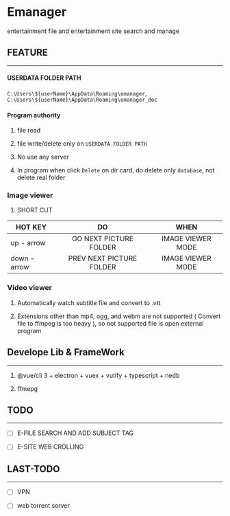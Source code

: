 # Emanager

entertainment file and entertainment site search and manage

## FEATURE
---

#### USERDATA FOLDER PATH

`C:\Users\${userName}\AppData\Roaming\emanager`, `C:\Users\${userName}\AppData\Roaming\emanager_doc`

#### Program authority

1. file read

2. file write/delete only on `USERDATA FOLDER PATH`

3. No use any server

4. In program when click `Delete` on dir card, do delete only `database`, not delete real folder

### Image viewer

1. SHORT CUT

| HOT KEY | DO  | WHEN  |
| ---------------------|:---------------------:|:-------------------:|
| up - arrow            |  GO NEXT PICTURE FOLDER  | IMAGE VIEWER MODE  |
| down - arrow          |  PREV NEXT PICTURE FOLDER  | IMAGE VIEWER MODE  |

### Video viewer

1. Automatically watch subtitle file and convert to .vtt

2. Extensions other than mp4, ogg, and webm are not supported ( Convert file to ffmpeg is too heavy ), so not supported file is open external program


## Develope Lib & FrameWork
---

1. @vue/cli 3 + electron + vuex + vutify + typescript + nedb

2. ffmepg

## TODO
---

- [ ] E-FILE SEARCH AND ADD SUBJECT TAG

- [ ] E-SITE WEB CROLLING

## LAST-TODO
---

- [ ] VPN

- [ ] web torrent server
